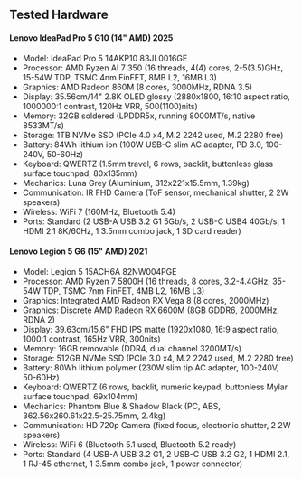 ## Tested Hardware

#### Lenovo IdeaPad Pro 5 G10 (14" AMD) 2025

- Model: IdeaPad Pro 5 14AKP10 83JL0016GE
- Processor: AMD Ryzen AI 7 350 (16 threads, 4(4) cores, 2-5(3.5)GHz, 15-54W TDP, TSMC 4nm FinFET, 8MB L2, 16MB L3)
- Graphics: AMD Radeon 860M (8 cores, 3000MHz, RDNA 3.5)
- Display: 35.56cm/14" 2.8K OLED glossy (2880x1800, 16:10 aspect ratio, 1000000:1 contrast, 120Hz VRR, 500(1100)nits)
- Memory: 32GB soldered (LPDDR5x, running 8000MT/s, native 8533MT/s)
- Storage: 1TB NVMe SSD (PCIe 4.0 x4, M.2 2242 used, M.2 2280 free) 
- Battery: 84Wh lithium ion (100W USB-C slim AC adapter, PD 3.0, 100-240V, 50-60Hz)
- Keyboard: QWERTZ (1.5mm travel, 6 rows, backlit, buttonless glass surface touchpad, 80x135mm)
- Mechanics: Luna Grey (Aluminium, 312x221x15.5mm, 1.39kg)
- Communication: IR FHD Camera (ToF sensor, mechanical shutter, 2 2W speakers)
- Wireless: WiFi 7 (160MHz, Bluetooth 5.4)
- Ports: Standard (2 USB-A USB 3.2 G1 5Gb/s, 2 USB-C USB4 40Gb/s, 1 HDMI 2.1 8K/60Hz, 1 3.5mm combo jack, 1 SD card reader)

#### Lenovo Legion 5 G6 (15" AMD) 2021

- Model: Legion 5 15ACH6A 82NW004PGE
- Processor: AMD Ryzen 7 5800H (16 threads, 8 cores, 3.2-4.4GHz, 35-54W TDP, TSMC 7nm FinFET, 4MB L2, 16MB L3)
- Graphics: Integrated AMD Radeon RX Vega 8 (8 cores, 2000MHz)
- Graphics: Discrete AMD Radeon RX 6600M (8GB GDDR6, 2000MHz, RDNA 2)
- Display: 39.63cm/15.6" FHD IPS matte (1920x1080, 16:9 aspect ratio, 1000:1 contrast, 165Hz VRR, 300nits)
- Memory: 16GB removable (DDR4, dual channel 3200MT/s)
- Storage: 512GB NVMe SSD (PCIe 3.0 x4, M.2 2242 used, M.2 2280 free)
- Battery: 80Wh lithium polymer (230W slim tip AC adapter, 100-240V, 50-60Hz)
- Keyboard: QWERTZ (6 rows, backlit, numeric keypad, buttonless Mylar surface touchpad, 69x104mm)
- Mechanics: Phantom Blue & Shadow Black (PC, ABS, 362.56x260.61x22.5-25.75mm, 2.4kg)
- Communication: HD 720p Camera (fixed focus, electronic shutter, 2 2W speakers)
- Wireless: WiFi 6 (Bluetooth 5.1 used, Bluetooth 5.2 ready)
- Ports: Standard (4 USB-A USB 3.2 G1, 2 USB-C USB 3.2 G2, 1 HDMI 2.1, 1 RJ-45 ethernet, 1 3.5mm combo jack, 1 power connector)
